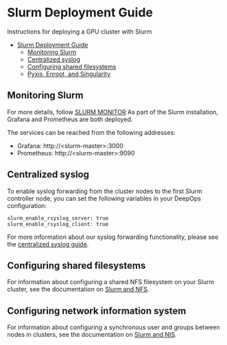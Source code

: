 # Slurm Deployment Guide

Instructions for deploying a GPU cluster with Slurm

- [Slurm Deployment Guide](#slurm-deployment-guide)
  - [Monitoring Slurm](#monitoring-slurm)
  - [Centralized syslog](#centralized-syslog)
  - [Configuring shared filesystems](#configuring-shared-filesystems)
  - [Pyxis, Enroot, and Singularity](#pyxis-enroot-and-singularity)

## Monitoring Slurm
For more details, follow [SLURM MONITOR](./monitor.md)
As part of the Slurm installation, Grafana and Prometheus are both deployed.

The services can be reached from the following addresses:

- Grafana: http://\<slurm-master\>:3000
- Prometheus: http://\<slurm-master\>:9090

## Centralized syslog

To enable syslog forwarding from the cluster nodes to the first Slurm controller node, you can set the following variables in your DeepOps configuration:

```
slurm_enable_rsyslog_server: true
slurm_enable_rsyslog_client: true
```

For more information about our syslog forwarding functionality, please see the [centralized syslog guide](../misc/syslog.md).

## Configuring shared filesystems

For information about configuring a shared NFS filesystem on your Slurm cluster, see the documentation on [Slurm and NFS](./nfs.md).

## Configuring network information system 

For information about configuring a synchronous user and groups between nodes in clusters, see the documentation on [Slurm and NIS](./nis.md).
